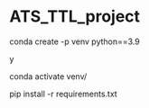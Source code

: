 # ATS_TTL_project

conda create -p venv python==3.9


y



conda activate venv/

pip install -r requirements.txt
